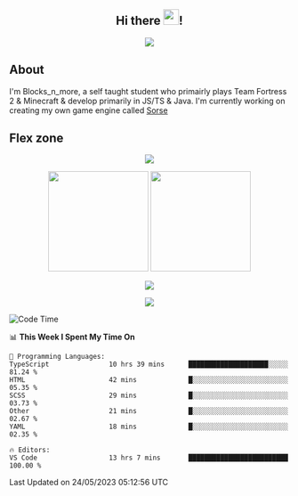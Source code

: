 <h2 align="center">
  Hi there <img src="https://media.giphy.com/media/hvRJCLFzcasrR4ia7z/giphy.gif" width="28">!
</h2>

<p align="center">
  <img src="https://forthebadge.com/images/badges/0-percent-optimized.svg">
</p>

## About
I'm Blocks_n_more, a self taught student who primairly plays Team Fortress 2 & Minecraft & develop primarily in JS/TS & Java. I'm currently working on creating my own game engine called [Sorse](https://github.com/Wave-Studio/sorse2)

## Flex zone
<p align="center">
 <img src="https://github-profile-summary-cards.vercel.app/api/cards/profile-details?username=Blocksnmore&theme=github_dark">
</p>
<p align="center">
 <img height="180em" src="https://github-readme-stats-git-masterrstaa-rickstaa.vercel.app/api?username=Blocksnmore&show_icons=true&theme=dark&hide_border=true">
 <img height="180em" src="https://github-readme-stats-git-masterrstaa-rickstaa.vercel.app/api/top-langs/?username=Blocksnmore&layout=compact&theme=dark&hide_border=true"> 
</p>
<p align="center">
 <img src="https://github-readme-streak-stats.herokuapp.com/?user=Blocksnmore&theme=dark&hide_border=true">
</p>
<p align="center">
 <img src="https://github-readme-activity-graph.cyclic.app/graph?username=Blocksnmore&theme=github&hide_border=true"> 
</p>

<!--START_SECTION:waka-->
![Code Time](http://img.shields.io/badge/Code%20Time-549%20hrs%2014%20mins-blue)

📊 **This Week I Spent My Time On** 

```text
💬 Programming Languages: 
TypeScript               10 hrs 39 mins      ████████████████████░░░░░   81.24 % 
HTML                     42 mins             █░░░░░░░░░░░░░░░░░░░░░░░░   05.35 % 
SCSS                     29 mins             █░░░░░░░░░░░░░░░░░░░░░░░░   03.73 % 
Other                    21 mins             █░░░░░░░░░░░░░░░░░░░░░░░░   02.67 % 
YAML                     18 mins             █░░░░░░░░░░░░░░░░░░░░░░░░   02.35 % 

🔥 Editors: 
VS Code                  13 hrs 7 mins       █████████████████████████   100.00 % 
```


 Last Updated on 24/05/2023 05:12:56 UTC
<!--END_SECTION:waka-->
